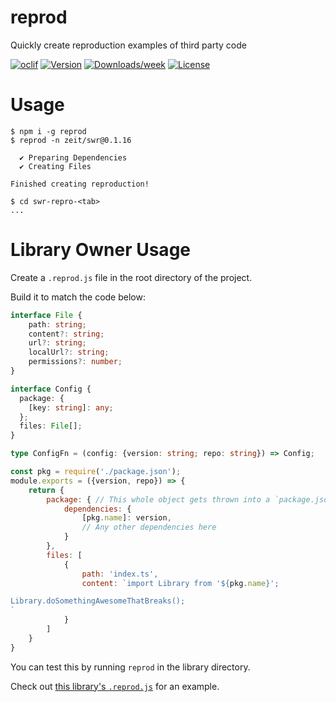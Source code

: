 reprod
=====

Quickly create reproduction examples of third party code

[![oclif](https://img.shields.io/badge/cli-oclif-brightgreen.svg)](https://oclif.io)
[![Version](https://img.shields.io/npm/v/reprod.svg)](https://npmjs.org/package/reprod)
[![Downloads/week](https://img.shields.io/npm/dw/reprod.svg)](https://npmjs.org/package/reprod)
[![License](https://img.shields.io/npm/l/reprod.svg)](https://github.com/aequasi/reprod/blob/master/package.json)

# Usage
```sh-session
$ npm i -g reprod
$ reprod -n zeit/swr@0.1.16

  ✔ Preparing Dependencies
  ✔ Creating Files

Finished creating reproduction!

$ cd swr-repro-<tab>
...
```

# Library Owner Usage

Create a `.reprod.js` file in the root directory of the project.

Build it to match the code below:

```typescript jsx
interface File {
    path: string;
    content?: string;
    url?: string;
    localUrl?: string;
    permissions?: number;
}

interface Config {
  package: {
    [key: string]: any;
  };
  files: File[];
}

type ConfigFn = (config: {version: string; repo: string}) => Config;
```

```javascript
const pkg = require('./package.json');
module.exports = ({version, repo}) => {
    return {
        package: { // This whole object gets thrown into a `package.json` file
            dependencies: {
                [pkg.name]: version,
                // Any other dependencies here
            }
        },
        files: [
            {
                path: 'index.ts',
                content: `import Library from '${pkg.name}';

Library.doSomethingAwesomeThatBreaks();
`
            }
        ]
    }
}
```

You can test this by running `reprod` in the library directory.

Check out [this library's `.reprod.js`](https://github.com/aequasi/reprod/blob/master/.reprod.js) for an example.
